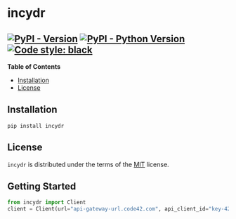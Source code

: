 # incydr

[![PyPI - Version](https://img.shields.io/pypi/v/incydr.svg)](https://pypi.org/project/incydr)
[![PyPI - Python Version](https://img.shields.io/pypi/pyversions/incydr.svg)](https://pypi.org/project/incydr)
[![Code style: black](https://img.shields.io/badge/code%20style-black-000000.svg)](https://github.com/psf/black)
-----

**Table of Contents**

- [Installation](#installation)
- [License](#license)

## Installation

```console
pip install incydr
```

## License

`incydr` is distributed under the terms of the [MIT](https://spdx.org/licenses/MIT.html) license.

## Getting Started

```python
from incydr import Client
client = Client(url="api-gateway-url.code42.com", api_client_id="key-42", api_client_secret="c42")
```

